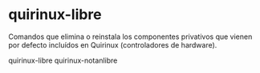 # quirinux-libre

Comandos que elimina o reinstala los componentes privativos que vienen por defecto incluídos en Quirinux (controladores de hardware).

quirinux-libre
quirinux-notanlibre
